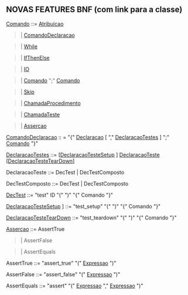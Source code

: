 ## NOVAS FEATURES BNF (com link para a classe) 

[Comando](Imperativa2/src/li2/plp/imperative1/command/Comando.java) ::= [Atribuicao](/Imperativa2/src/li2/plp/imperative1/command/Atribuicao.java) 

> | [ComandoDeclaracao](/Imperativa2/src/li2/plp/imperative1/command/ComandoDeclaracao.java) 
  
> | [While](/Imperativa2/src/li2/plp/imperative1/command/While.java)

> | [IfThenElse](/Imperativa2/src/li2/plp/imperative1/command/IfThenElse.java)

> | [IO](/Imperativa2/src/li2/plp/imperative1/command/IO.java)

> | [Comando](Imperativa2/src/li2/plp/imperative1/command/Comando.java) ";" [Comando](Imperativa2/src/li2/plp/imperative1/command/Comando.java)

> | [Skip](/Imperativa2/src/li2/plp/imperative1/command/Skip.java)

> | [ChamadaProcedimento](Imperativa2/src/li2/plp/imperative2/command/ChamadaProcedimento.java)

> | [ChamadaTeste](/Imperativa2/src/li2/plp/imperative2/command/ChamadaTeste.java)

> | [Assercao](/Imperativa2/src/li2/plp/imperative2/command/ChamadaAssert.java)



[ComandoDeclaracao](/Imperativa2/src/li2/plp/imperative1/command/ComandoDeclaracao.java) :: = "{" [Declaracao](/Imperativa2/src/li2/plp/imperative1/declaration/Declaracao.java) [ "," [DeclaracaoTestes](/Imperativa2/src/li2/plp/imperative2/declaration/DeclaracaoTeste.java) ] ";" [Comando](Imperativa2/src/li2/plp/imperative1/command/Comando.java) "}"

[DeclaracaoTestes](/Imperativa2/src/li2/plp/imperative2/declaration/DeclaracaoTeste.java) ::= [[DeclaracaoTesteSetup](/Imperativa2/src/li2/plp/imperative2/declaration/DeclaracaoTesteSetup.java) ] [DeclaracaoTeste](/Imperativa2/src/li2/plp/imperative2/declaration/DefTeste.java) [[DeclaracaoTesteTearDown](/Imperativa2/src/li2/plp/imperative2/declaration/DefTesteTeardown.java)]

DeclaracaoTeste ::= DecTest | DecTestComposto

DecTestComposto ::= DecTest | DecTestComposto

[DecTest](/Imperativa2/src/li2/plp/imperative2/declaration/DefTeste.java) ::= "test" ID "(" ")" "{" Comando "}"

[DeclaracaoTesteSetup](/Imperativa2/src/li2/plp/imperative2/declaration/DeclaracaoTesteSetup.java) ] ::= "test_setup" "(" ")" "{" Comando "}"

[DeclaracaoTesteTearDown](/Imperativa2/src/li2/plp/imperative2/declaration/DefTesteTeardown.java) ::= "test_teardown" "(" ")" "{" Comando "}"


[Assercao](/Imperativa2/src/li2/plp/imperative2/command/ChamadaAssert.java) ::= AssertTrue

> | AssertFalse

> | AssertEquals

AssertTrue ::=  "assert_true" "(" [Expressao](/Imperativa2/src/li2/plp/expressions2/expression/Expressao.java) ")"

AssertFalse ::=  "assert_false" "(" [Expressao](/Imperativa2/src/li2/plp/expressions2/expression/Expressao.java) ")"

AssertEquals ::=  "assert" "(" [Expressao](/Imperativa2/src/li2/plp/expressions2/expression/Expressao.java) "," [Expressao](/Imperativa2/src/li2/plp/expressions2/expression/Expressao.java) ")"
